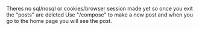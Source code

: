 Theres no sql/nosql or cookies/browser session made yet so once you exit the "posts" are deleted 
Use "/compose" to make a new post and when you go to the home page you will see the post.
